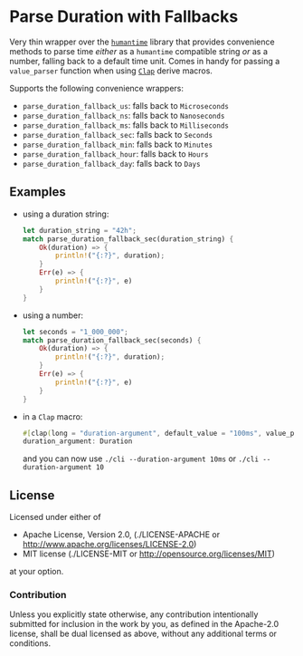 # Parse Duration with Fallbacks

Very thin wrapper over the [`humantime`](https://github.com/tailhook/humantime/tree/master) library that provides convenience methods to parse time _either_ as a `humantime` compatible string _or_ as a number, falling back to a default time unit. Comes in handy for passing a `value_parser` function when using [`Clap`](https://github.com/clap-rs/clap) derive macros.

Supports the following convenience wrappers:

- `parse_duration_fallback_us`: falls back to `Microseconds`
- `parse_duration_fallback_ns`: falls back to `Nanoseconds`
- `parse_duration_fallback_ms`: falls back to `Milliseconds`
- `parse_duration_fallback_sec`: falls back to `Seconds`
- `parse_duration_fallback_min`: falls back to `Minutes`
- `parse_duration_fallback_hour`: falls back to `Hours`
- `parse_duration_fallback_day`: falls back to `Days`

## Examples

- using a duration string:
  ```rust
  let duration_string = "42h";
  match parse_duration_fallback_sec(duration_string) {
      Ok(duration) => {
          println!("{:?}", duration);
      }
      Err(e) => {
          println!("{:?}", e)
      }
  }
  ```
- using a number:
  ```rust
  let seconds = "1_000_000";
  match parse_duration_fallback_sec(seconds) {
      Ok(duration) => {
          println!("{:?}", duration);
      }
      Err(e) => {
          println!("{:?}", e)
      }
  }
  ```
- in a `Clap` macro:
  ```rust
  #[clap(long = "duration-argument", default_value = "100ms", value_parser = parse_duration_fallback_ms)]
  duration_argument: Duration
  ```
  and you can now use `./cli --duration-argument 10ms` or `./cli --duration-argument 10`

## License

Licensed under either of

* Apache License, Version 2.0, (./LICENSE-APACHE or http://www.apache.org/licenses/LICENSE-2.0)
* MIT license (./LICENSE-MIT or http://opensource.org/licenses/MIT)

at your option.

### Contribution

Unless you explicitly state otherwise, any contribution intentionally
submitted for inclusion in the work by you, as defined in the Apache-2.0
license, shall be dual licensed as above, without any additional terms or
conditions.
